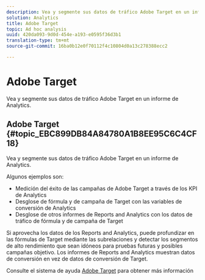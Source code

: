 ```yaml
---
description: Vea y segmente sus datos de tráfico Adobe Target en un informe de Analytics.
solution: Analytics
title: Adobe Target
topic: Ad hoc analysis
uuid: 420da093-9d0d-454e-a193-e0595f36d3b1
translation-type: tm+mt
source-git-commit: 16ba0b12e0f70112f4c10804d0a13c278388ecc2

---
```



# Adobe Target

Vea y segmente sus datos de tráfico Adobe Target en un informe de Analytics.

## Adobe Target {#topic_EBC899DB84A84780A1B8EE95C6C4CF18}

Vea y segmente sus datos de tráfico Adobe Target en un informe de Analytics.

Algunos ejemplos son:

* Medición del éxito de las campañas de Adobe Target a través de los KPI de Analytics
* Desglose de fórmula y de campaña de Target con las variables de conversión de Analytics
* Desglose de otros informes de Reports and Analytics con los datos de tráfico de fórmula y de campaña de Target

Si aprovecha los datos de los Reports and Analytics, puede profundizar en las fórmulas de Target mediante las subrelaciones y detectar los segmentos de alto rendimiento que sean idóneos para pruebas futuras y posibles campañas objetivo. Los informes de Reports and Analytics muestran datos de conversión en vez de datos de conversión de Target.

Consulte el sistema de ayuda [Adobe Target](https://marketing.adobe.com/resources/help/en_US/target/) para obtener más información
